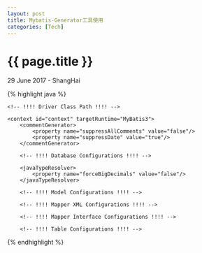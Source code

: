 ```yaml
---
layout: post
title: Mybatis-Generator工具使用
categories: [Tech]
---
```


{{ page.title }}
================

<p class="meta">29 June 2017 - ShangHai</p>


{% highlight java %}
<?xml version="1.0" encoding="UTF-8" ?>
<!DOCTYPE generatorConfiguration PUBLIC
 "-//mybatis.org//DTD MyBatis Generator Configuration 1.0//EN"
 "http://mybatis.org/dtd/mybatis-generator-config_1_0.dtd" >
<generatorConfiguration>
 
    <!-- !!!! Driver Class Path !!!! -->
 <classPathEntry location="D:\Users\lifana\.m2\repository\mysql\mysql-connector-java\5.1.35\mysql-connector-java-5.1.35.jar"/>
 
    <context id="context" targetRuntime="MyBatis3">
        <commentGenerator>
            <property name="suppressAllComments" value="false"/>
            <property name="suppressDate" value="true"/>
        </commentGenerator>
 
        <!-- !!!! Database Configurations !!!! -->
 <jdbcConnection driverClass="com.mysql.jdbc.Driver"
 connectionURL="jdbc:mysql://groupwormhole.mysql.db.fat.qa.nt.ctripcorp.com:55111/groupwormholedb?characterEncoding=utf8"
 userId="us_test_lifana"
 password="rootroot"/>
 
        <javaTypeResolver>
            <property name="forceBigDecimals" value="false"/>
        </javaTypeResolver>
 
        <!-- !!!! Model Configurations !!!! -->
 <javaModelGenerator targetPackage="com.henryxi.mybatis.entity" targetProject="D:\code\lodge\ProductJobWs\httpweb\src\main">
            <property name="enableSubPackages" value="false"/>
            <property name="trimStrings" value="true"/>
        </javaModelGenerator>
 
        <!-- !!!! Mapper XML Configurations !!!! -->
 <sqlMapGenerator targetPackage="com.henryxi.mybatis.entity" targetProject="D:\code\lodge\ProductJobWs\httpweb\src\main">
            <property name="enableSubPackages" value="false"/>
        </sqlMapGenerator>
 
        <!-- !!!! Mapper Interface Configurations !!!! -->
 <javaClientGenerator targetPackage="com.henryxi.mybatis.mapper" targetProject="D:\code\lodge\ProductJobWs\httpweb\src\main" type="XMLMAPPER">
            <property name="enableSubPackages" value="false"/>
        </javaClientGenerator>
 
        <!-- !!!! Table Configurations !!!! -->
 <table tableName="bnb_space" domainObjectName="BnbSpace" enableCountByExample="true" enableDeleteByExample="true" enableSelectByExample="true"
 enableUpdateByExample="true"/>
    </context>
</generatorConfiguration>
{% endhighlight %}

